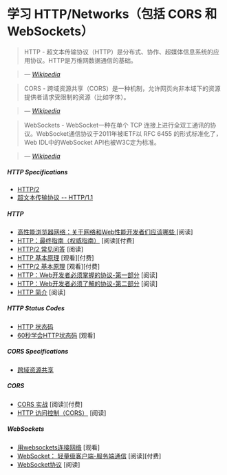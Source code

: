 # 学习 HTTP/Networks（包括 CORS 和 WebSockets）

> HTTP - 超文本传输协议（HTTP）是分布式、协作、超媒体信息系统的应用协议。HTTP是万维网数据通信的基础。

><cite>&#8212; [Wikipedia](https://en.wikipedia.org/wiki/Hypertext_Transfer_Protocol)</cite>

> CORS - 跨域资源共享（CORS）是一种机制，允许网页向非本域下的资源提供者请求受限制的资源（比如字体）。

><cite>&#8212; [Wikipedia](https://en.wikipedia.org/wiki/Cross-origin_resource_sharing)</cite>
  
>WebSockets - WebSocket一种在单个 TCP 连接上进行全双工通讯的协议。WebSocket通信协议于2011年被IETF以 RFC 6455 的形式标准化了，Web IDL中的WebSocket API也被W3C定为标准。

><cite>&#8212; [Wikipedia](https://en.wikipedia.org/wiki/WebSocket)</cite>

##### HTTP Specifications

* [HTTP/2](https://http2.github.io/)
* [超文本传输协议 -- HTTP/1.1](https://tools.ietf.org/html/rfc2616)

##### HTTP

* [高性能浏览器网络：关于网络和Web性能开发者们应该哪些 ](http://chimera.labs.oreilly.com/books/1230000000545/index.html) [阅读]
* [HTTP：最终指南（权威指南）](https://www.amazon.com/HTTP-Definitive-Guide-Guides/dp/1565925092/ref=cm_cr_arp_d_product_top?&_encoding=UTF8&tag=frontend-handbook-20&linkCode=ur2&linkId=11b990b79d33ddbef63712765715a9c1&camp=1789&creative=9325) [阅读][付费]
* [HTTP/2 常见问答](https://http2.github.io/faq/#what-are-the-key-differences-to-http1x) [阅读]
* [HTTP 基本原理](http://www.pluralsight.com/courses/xhttp-fund) [观看][付费]
* [HTTP/2 基本原理](https://app.pluralsight.com/library/courses/http2-fundamentals/table-of-contents) [观看][付费]
* [HTTP：Web开发者必须掌握的协议-第一部分](http://code.tutsplus.com/tutorials/http-the-protocol-every-web-developer-must-know-part-1--net-31177) [阅读]
* [HTTP：Web开发者必须了解的协议-第二部分](http://code.tutsplus.com/tutorials/http-the-protocol-every-web-developer-must-know-part-2--net-31155) [阅读]
* [HTTP 简介](http://code.tutsplus.com/series/http-succinctly--net-33683) [阅读]

##### HTTP Status Codes

* [HTTP 状态码](https://httpstatuses.com/)
* [60秒学会HTTP状态码](http://webdesign.tutsplus.com/tutorials/http-status-codes-in-60-seconds--cms-24317) [观看]

##### CORS Specifications

* [跨域资源共享](https://www.w3.org/TR/cors/)

##### CORS

* [CORS 实战](https://www.amazon.com/CORS-Action-Creating-consuming-cross-origin/dp/161729182X/?&_encoding=UTF8&tag=frontend-handbook-20&linkCode=ur2&linkId=47ebd885d688a4ed69f77a1bd8273f8a&camp=1789&creative=9325) [阅读][付费]
* [HTTP 访问控制（CORS）](https://developer.mozilla.org/en-US/docs/Web/HTTP/Access_control_CORS) [阅读]

##### WebSockets

* [用websockets连接网络](https://code.tutsplus.com/courses/connect-the-web-with-websockets) [观看]
* [WebSocket： 轻量级客户端-服务端通信](https://www.amazon.com/WebSocket-Client-Server-Communications-Andrew-Lombardi/dp/1449369278/?&_encoding=UTF8&tag=frontend-handbook-20&linkCode=ur2&linkId=dd39395cf3d2ab4fc7c820d7c19db39a&camp=1789&creative=9325) [阅读][付费]
* [WebSocket协议](https://tools.ietf.org/html/rfc6455) [阅读]
